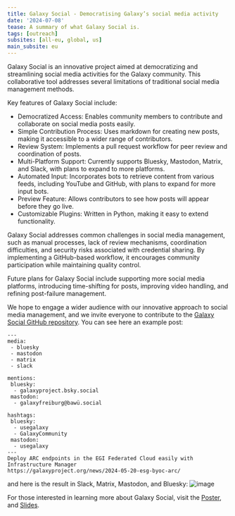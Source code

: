 ```yaml
---
title: Galaxy Social - Democratising Galaxy’s social media activity
date: '2024-07-08'
tease: A summary of what Galaxy Social is.
tags: [outreach]
subsites: [all-eu, global, us]
main_subsite: eu
---
```



Galaxy Social is an innovative project aimed at democratizing and streamlining social media activities for the Galaxy community.
This collaborative tool addresses several limitations of traditional social media management methods.

Key features of Galaxy Social include:

- Democratized Access: Enables community members to contribute and collaborate on social media posts easily.
- Simple Contribution Process: Uses markdown for creating new posts, making it accessible to a wider range of contributors.
- Review System: Implements a pull request workflow for peer review and coordination of posts.
- Multi-Platform Support: Currently supports Bluesky, Mastodon, Matrix, and Slack, with plans to expand to more platforms.
- Automated Input: Incorporates bots to retrieve content from various feeds, including YouTube and GitHub, with plans to expand for more input bots.
- Preview Feature: Allows contributors to see how posts will appear before they go live.
- Customizable Plugins: Written in Python, making it easy to extend functionality.

Galaxy Social addresses common challenges in social media management, such as manual processes, lack of review mechanisms, coordination difficulties, and security risks associated with credential sharing.
By implementing a GitHub-based workflow, it encourages community participation while maintaining quality control.

Future plans for Galaxy Social include supporting more social media platforms, introducing time-shifting for posts, improving video handling, and refining post-failure management.

We hope to engage a wider audience with our innovative approach to social media management, and we invite everyone to contribute to the [Galaxy Social GitHub repository](https://github.com/usegalaxy-eu/galaxy-social).
You can see here an example post:
```
---
media:
 - bluesky
 - mastodon
 - matrix
 - slack

mentions:
 bluesky:
  - galaxyproject.bsky.social
 mastodon:
  - galaxyfreiburg@bawü.social

hashtags:
 bluesky:
  - usegalaxy
  - GalaxyCommunity
 mastodon:
  - usegalaxy
---
Deploy ARC endpoints in the EGI Federated Cloud easily with Infrastructure Manager
https://galaxyproject.org/news/2024-05-20-esg-byoc-arc/
```
and here is the result in Slack, Matrix, Mastodon, and Bluesky:
![image](https://github.com/arash77/galaxy-hub/assets/2973722/c8de8bdf-3cee-466f-aea3-d2462b4bc88f)


For those interested in learning more about Galaxy Social, visit the [Poster](https://f1000research.com/posters/13-758), and [Slides](https://f1000research.com/slides/13-759).

